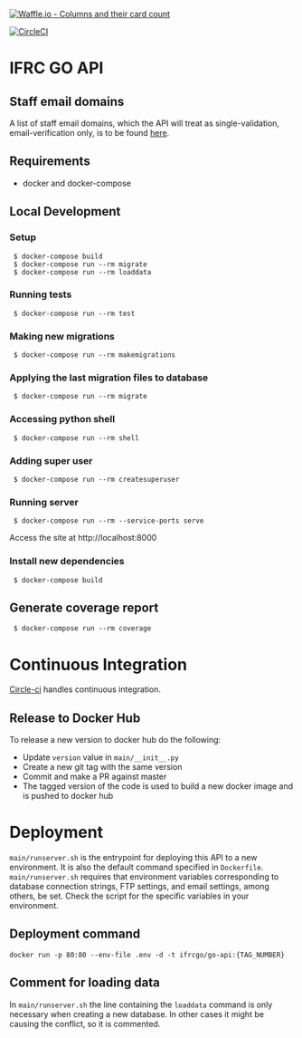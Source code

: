 [![Waffle.io - Columns and their card count](https://badge.waffle.io/IFRCGo/go-infrastructure.svg?columns=all)](https://waffle.io/IFRCGo/go-infrastructure)

[![CircleCI](https://circleci.com/gh/IFRCGo/go-api.svg?style=svg&circle-token=4337c3da24907bbcb5d6aa06f0d60c5f27845435)](https://circleci.com/gh/IFRCGo/go-api)

# IFRC GO API

## Staff email domains

A list of staff email domains, which the API will treat as single-validation, email-verification only, is to be found [here](https://github.com/IFRCGo/go-api/blob/master/registrations/views.py#L25).

## Requirements

- docker and docker-compose

## Local Development

### Setup

     $ docker-compose build
     $ docker-compose run --rm migrate
     $ docker-compose run --rm loaddata 

### Running tests

     $ docker-compose run --rm test

### Making new migrations

     $ docker-compose run --rm makemigrations

### Applying the last migration files to database

     $ docker-compose run --rm migrate

### Accessing python shell 

     $ docker-compose run --rm shell 

### Adding super user

     $ docker-compose run --rm createsuperuser

### Running server

     $ docker-compose run --rm --service-ports serve
    
Access the site at http://localhost:8000

### Install new dependencies

     $ docker-compose build


## Generate coverage report

     $ docker-compose run --rm coverage

# Continuous Integration

[Circle-ci](https://circleci.com/gh/IFRCGo/go-api) handles continuous integration.

## Release to Docker Hub

To release a new version to docker hub do the following:

- Update `version` value in `main/__init__.py`
- Create a new git tag with the same version
- Commit and make a PR against master
- The tagged version of the code is used to build a new docker image and is pushed to docker hub

# Deployment

`main/runserver.sh` is the entrypoint for deploying this API to a new environment. It is also the default command specified in `Dockerfile`. `main/runserver.sh` requires that environment variables corresponding to database connection strings, FTP settings, and email settings, among others, be set. Check the script for the specific variables in your environment.

## Deployment command

```(bash)
docker run -p 80:80 --env-file .env -d -t ifrcgo/go-api:{TAG_NUMBER}
```

## Comment for loading data

In `main/runserver.sh` the line containing the `loaddata` command is only necessary when creating a new database. In other cases it might be causing the conflict, so it is commented.
